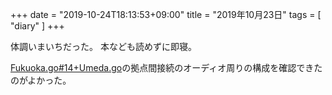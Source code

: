 +++
date = "2019-10-24T18:13:53+09:00"
title = "2019年10月23日"
tags = [ "diary" ]
+++

体調いまいちだった。
本なども読めずに即寝。

[Fukuoka.go#14+Umeda.go](https://fukuokago.connpass.com/event/146447/)の拠点間接続のオーディオ周りの構成を確認できたのがよかった。
